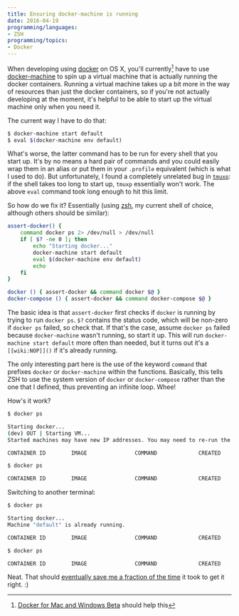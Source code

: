 ```yaml
---
title: Ensuring docker-machine is running
date: 2016-04-19
programming/languages:
- ZSH
programming/topics:
- Docker
---
```

When developing using <a href="https://www.docker.com/">docker</a> on OS X, you'll currently[^1] have to use <a href="https://docs.docker.com/machine/">docker-machine</a> to spin up a virtual machine that is actually running the docker containers. Running a virtual machine takes up a bit more in the way of resources than just the docker containers, so if you're not actually developing at the moment, it's helpful to be able to start up the virtual machine only when you need it.

The current way I have to do that:

```bash
$ docker-machine start default
$ eval $(docker-machine env default)
```

What's worse, the latter command has to be run for every shell that you start up. It's by no means a hard pair of commands and you could easily wrap them in an alias or put them in your `.profile` equivalent (which is what I used to do). But unfortunately, I found a completely unrelated bug in <a href="https://github.com/tony/tmuxp">`tmuxp`</a>: if the shell takes too long to start up, `tmuxp` essentially won't work. The above `eval` command took long enough to hit this limit.

<!--more-->

So how do we fix it? Essentially (using <a href="http://www.zsh.org/">zsh</a>, my current shell of choice, although others should be similar):

```zsh
assert-docker() {
    command docker ps 2> /dev/null > /dev/null
    if [ $? -ne 0 ]; then
        echo "Starting docker..."
        docker-machine start default
        eval $(docker-machine env default)
        echo
    fi
}

docker () { assert-docker && command docker $@ }
docker-compose () { assert-docker && command docker-compose $@ }
```

The basic idea is that `assert-docker` first checks if `docker` is running by trying to run `docker ps`. `$?` contains the status code, which will be non-zero if `docker ps` failed, so check that. If that's the case, assume `docker ps` failed because `docker-machine` wasn't running, so start it up. This will run `docker-machine start default` more often than needed, but it turns out it's a `[[wiki:NOP]]()` if it's already running.

The only interesting part here is the use of the keyword `command` that prefixes `docker` or `docker-machine` within the functions. Basically, this tells ZSH to use the system version of `docker` or `docker-compose` rather than the one that I defined, thus preventing an infinite loop. Whee!

How's it work?

```bash
$ docker ps

Starting docker...
(dev) OUT | Starting VM...
Started machines may have new IP addresses. You may need to re-run the `docker-machine env` command.

CONTAINER ID        IMAGE               COMMAND             CREATED             STATUS              PORTS               NAMES

$ docker ps

CONTAINER ID        IMAGE               COMMAND             CREATED             STATUS              PORTS               NAMES
```

Switching to another terminal:

```bash
$ docker ps

Starting docker...
Machine "default" is already running.

CONTAINER ID        IMAGE               COMMAND             CREATED             STATUS              PORTS               NAMES

$ docker ps

CONTAINER ID        IMAGE               COMMAND             CREATED             STATUS              PORTS               NAMES
```

Neat. That should <a href="https://xkcd.com/1205/">eventually save me a fraction of the time</a> it took to get it right. :)

[^1]: <a href="https://blog.docker.com/2016/03/docker-for-mac-windows-beta/">Docker for Mac and Windows Beta</a> should help this